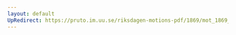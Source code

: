 ```yaml
---
layout: default
UpRedirect: https://pruto.im.uu.se/riksdagen-motions-pdf/1869/mot_1869__ak__128/mot_1869__ak__128-001.pdf
---
```

